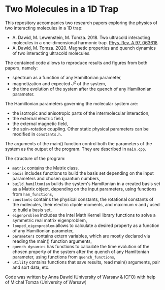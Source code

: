 # Two Molecules in a 1D Trap

This repository accompanies two research papers exploring the physics of two interacting molecules in a 1D trap:
- A. Dawid, M. Lewenstein, M. Tomza. 2018. Two ultracold interacting molecules in a one-dimensional harmonic trap. [Phys. Rev. A 97, 063618](https://doi.org/10.1103/PhysRevA.97.063618)
- A. Dawid, M. Tomza. 2020. Magnetic properties and quench dynamics of two interacting ultracold molecules.

The contained code allows to reproduce results and figures from both papers, namely:
- spectrum as a function of any Hamiltonian parameter,
- magnetization and expected J<sup>2</sup> of the system,
- the time evolution of the system after the quench of any Hamiltonian parameter.

The Hamiltonian parameters governing the molecular system are:
- the isotropic and anisotropic parts of the intermolecular interaction,
- the external electric field,
- the external magnetic field,
- the spin-rotation coupling.
Other static physical parameters can be modified in `constants.h`.

The arguments of the main() function control both the parameters of the system as the output of the program.
They are described in `main.cpp`.

The structure of the program:
- `matrix` contains the Matrix class,
- `basis` includes functions to build the basis set depending on the input parameters and chosen quantum numbers,
- `build_hamiltonian` builds the system's Hamiltonian in a created basis set as a Matrix object, depending on the input parameters, using functions from `ham_functions`,
- `constants` contains the physical constants, the rotational constants of the molecules, their electric dipole moments, and maximum *n* and *j* used to build a basis set,
- `eigenproblem` includes the Intel Math Kernel library functions to solve a symmetric real matrix eigenproblem,
- `looped_eigenproblem` allows to calculate a desired property as a function of any Hamiltonian parameter,
- `parameters` contains extern variables, which are mostly declared via reading the main() function arguments,
- `quench dynamics` has functions to calculate the time evolution of the chosen property of the system after the quench of any Hamiltonian parameter, using functions from `quench_functions`,
- `utility` contains functions that save results, read main() arguments, pair and sort data, etc.

Code was written by Anna Dawid (University of Warsaw & ICFO) with help of Michał Tomza (University of Warsaw)